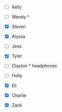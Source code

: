 - [ ] Kelly
- [ ] Wendy * 
- [x] Steven
- [x] Alyssa
- [ ] Jess
- [x] Tyler
- [ ] Clayton * headphones
- [ ] Holly
- [x] Eli
- [x] Charlie

- [x] Zack
